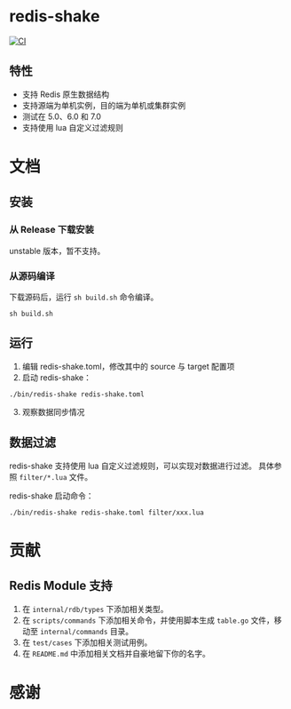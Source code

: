 # redis-shake

[![CI](https://github.com/alibaba/RedisShake/actions/workflows/ci.yml/badge.svg?branch=v3)](https://github.com/alibaba/RedisShake/actions/workflows/ci.yml)

## 特性

* 支持 Redis 原生数据结构
* 支持源端为单机实例，目的端为单机或集群实例
* 测试在 5.0、6.0 和 7.0
* 支持使用 lua 自定义过滤规则

# 文档

## 安装

### 从 Release 下载安装

unstable 版本，暂不支持。

### 从源码编译

下载源码后，运行 `sh build.sh` 命令编译。

```shell
sh build.sh
```

## 运行

1. 编辑 redis-shake.toml，修改其中的 source 与 target 配置项
2. 启动 redis-shake：

```shell
./bin/redis-shake redis-shake.toml
```

3. 观察数据同步情况

## 数据过滤

redis-shake 支持使用 lua 自定义过滤规则，可以实现对数据进行过滤。
具体参照 `filter/*.lua` 文件。

redis-shake 启动命令：

```shell
./bin/redis-shake redis-shake.toml filter/xxx.lua
```

# 贡献

## Redis Module 支持

1. 在 `internal/rdb/types` 下添加相关类型。
2. 在 `scripts/commands` 下添加相关命令，并使用脚本生成 `table.go` 文件，移动至 `internal/commands` 目录。
3. 在 `test/cases` 下添加相关测试用例。
4. 在 `README.md` 中添加相关文档并自豪地留下你的名字。

# 感谢
